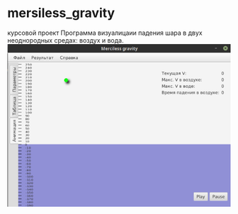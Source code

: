 # mersiless_gravity
курсовой проект
Программа визуалицаии падения шара в двух неоднородных средах: воздух и вода.
![preview](mainWindow.png)
